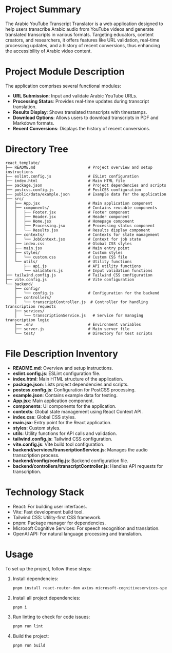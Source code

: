 # Project Summary
The Arabic YouTube Transcript Translator is a web application designed to help users transcribe Arabic audio from YouTube videos and generate translated transcripts in various formats. Targeting educators, content creators, and researchers, it offers features like URL validation, real-time processing updates, and a history of recent conversions, thus enhancing the accessibility of Arabic video content.

# Project Module Description
The application comprises several functional modules:
- **URL Submission**: Input and validate Arabic YouTube URLs.
- **Processing Status**: Provides real-time updates during transcript translation.
- **Results Display**: Shows translated transcripts with timestamps.
- **Download Options**: Allows users to download transcripts in PDF and Markdown formats.
- **Recent Conversions**: Displays the history of recent conversions.

# Directory Tree
```
react_template/
├── README.md                       # Project overview and setup instructions
├── eslint.config.js                # ESLint configuration
├── index.html                      # Main HTML file
├── package.json                    # Project dependencies and scripts
├── postcss.config.js               # PostCSS configuration
├── public/data/example.json        # Example data for the application
├── src/
│   ├── App.jsx                     # Main application component
│   ├── components/                 # Contains reusable components
│   │   ├── Footer.jsx              # Footer component
│   │   ├── Header.jsx              # Header component
│   │   ├── Home.jsx                # Homepage component
│   │   ├── Processing.jsx          # Processing status component
│   │   └── Results.jsx             # Results display component
│   ├── contexts/                   # Contexts for state management
│   │   └── JobContext.jsx          # Context for job state
│   ├── index.css                   # Global CSS styles
│   ├── main.jsx                    # Main entry point
│   ├── styles/                     # Custom styles
│   │   └── custom.css              # Custom CSS file
│   └── utils/                      # Utility functions
│       ├── api.js                  # API utility functions
│       └── validators.js           # Input validation functions
├── tailwind.config.js              # Tailwind CSS configuration
├── vite.config.js                  # Vite configuration
└── backend/
    ├── config/
    │   └── config.js               # Configuration for the backend
    ├── controllers/
    │   └── transcriptController.js  # Controller for handling transcription requests
    ├── services/
    │   └── transcriptionService.js   # Service for managing transcription logic
    ├── .env                        # Environment variables
    ├── server.js                   # Main server file
    └── test/                       # Directory for test scripts
```

# File Description Inventory
- **README.md**: Overview and setup instructions.
- **eslint.config.js**: ESLint configuration file.
- **index.html**: Main HTML structure of the application.
- **package.json**: Lists project dependencies and scripts.
- **postcss.config.js**: Configuration for PostCSS processing.
- **example.json**: Contains example data for testing.
- **App.jsx**: Main application component.
- **components**: UI components for the application.
- **contexts**: Global state management using React Context API.
- **index.css**: Global CSS styles.
- **main.jsx**: Entry point for the React application.
- **styles**: Custom styles.
- **utils**: Utility functions for API calls and validation.
- **tailwind.config.js**: Tailwind CSS configuration.
- **vite.config.js**: Vite build tool configuration.
- **backend/services/transcriptionService.js**: Manages the audio transcription process.
- **backend/config/config.js**: Backend configuration file.
- **backend/controllers/transcriptController.js**: Handles API requests for transcription.

# Technology Stack
- React: For building user interfaces.
- Vite: Fast development build tool.
- Tailwind CSS: Utility-first CSS framework.
- pnpm: Package manager for dependencies.
- Microsoft Cognitive Services: For speech recognition and translation.
- OpenAI API: For natural language processing and translation.

# Usage
To set up the project, follow these steps:
1. Install dependencies:
   ```bash
   pnpm install react-router-dom axios microsoft-cognitiveservices-speech-sdk
   ```
2. Install all project dependencies:
   ```bash
   pnpm i
   ```
3. Run linting to check for code issues:
   ```bash
   pnpm run lint
   ```
4. Build the project:
   ```bash
   pnpm run build
   ```
